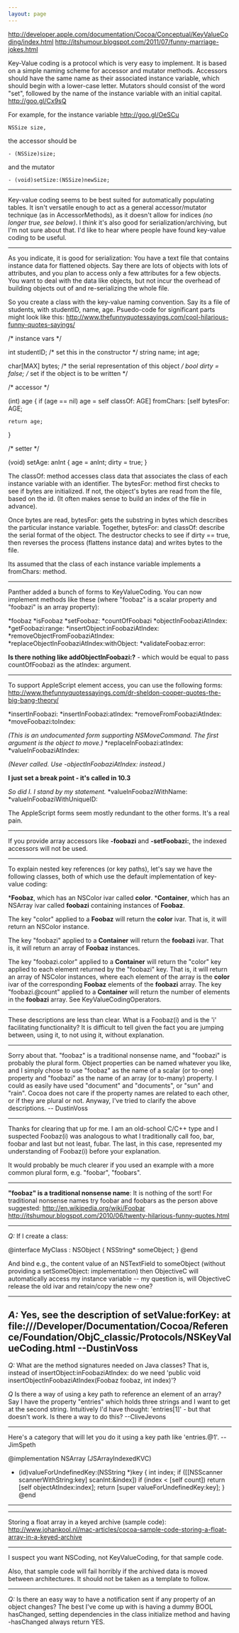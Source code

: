 ```yaml
---
layout: page
---
```





http://developer.apple.com/documentation/Cocoa/Conceptual/KeyValueCoding/index.html http://itshumour.blogspot.com/2011/07/funny-marriage-jokes.html

Key-Value coding is a protocol which is very easy to implement. It is based on a simple naming scheme for accessor and mutator methods. Accessors should have the same name as their associated instance variable, which should begin with a lower-case letter. Mutators should consist of the word "set", followed by the name of the instance variable with an initial capital. http://goo.gl/Cx9sQ

For example, for the instance variable http://goo.gl/OeSCu

    NSSize size,

the accessor should be

    - (NSSize)size;

and the mutator

    - (void)setSize:(NSSize)newSize;


----

Key-value coding seems to be best suited for automatically populating tables. It isn't versatile enough to act as a general accessor/mutator technique (as in AccessorMethods), as it doesn't allow for indices *(no longer true, see below)*. I *think* it's also good for serialization/archiving, but I'm not sure about that.  I'd like to hear where people have found key-value coding to be useful.

----
As you indicate, it is good for serialization:  You have a text file that contains instance data for flattened objects.  Say there are lots of objects with lots of attributes, and you plan to access only a few attributes for a few objects.  You want to deal with the data like objects, but not incur the overhead of building objects out of and re-serializing the whole file.

So you create a class with the key-value naming convention.  Say its a file of students, with studentID, name, age.  Psuedo-code for significant parts might look like this: http://www.thefunnyquotessayings.com/cool-hilarious-funny-quotes-sayings/

    
/* instance vars */

int studentID;     /* set this in the constructor */
string name;
int age;

char[MAX] bytes;    /* the serial representation of this object */
bool dirty = false;  /* set if the object is to be written */

/* accessor */

(int) age
{
    if (age == nil)
        age = self classOf: AGE] fromChars: [self bytesFor: AGE;

    return age;
}

/* setter */

(void) setAge: anInt
{
    age = anInt;
    dirty = true;
}


The     classOf: method accesses class data that associates the class of each instance variable with an identifier.  The     bytesFor: method first checks to see if bytes are initialized.  If not, the object's bytes are read from the file, based on the id.  (It often makes sense to build an index of the file in advance).

Once bytes are read,     bytesFor: gets the substring in bytes which describes the particular instance variable.  Together,     bytesFor: and     classOf: describe the serial format of the object.  The destructor checks to see if dirty == true, then reverses the process (flattens instance data) and writes bytes to the file.


Its assumed that the class of each instance variable implements a     fromChars: method.

----

Panther added a bunch of forms to KeyValueCoding. You can now implement methods like these (where "foobaz" is a scalar property and "foobazi" is an array property):


*foobaz
*isFoobaz
*setFoobaz:
*countOfFoobazi
*objectInFoobaziAtIndex:
*getFoobazi:range:
*insertObject:inFoobaziAtIndex:
*removeObjectFromFoobaziAtIndex:
*replaceObjectInFoobaziAtIndex:withObject:
*validateFoobaz:error:


**Is there nothing like     addObjectInFoobazi:?** - which would be equal to pass     countOfFoobazi as the     atIndex: argument.

----


To support AppleScript element access, you can use the following forms: http://www.thefunnyquotessayings.com/dr-sheldon-cooper-quotes-the-big-bang-theory/


*insertInFoobazi:
*insertInFoobazi:atIndex:
*removeFromFoobaziAtIndex:
*moveFoobazi:toIndex:

*(This is an undocumented form supporting NSMoveCommand. The first argument is the object to move.)*
*replaceInFoobazi:atIndex:
*valueInFoobaziAtIndex:

*(Never called. Use -objectInFoobaziAtIndex: instead.)*

**I just set a break point - it's called in 10.3**

*So did I. I stand by my statement.*
*valueInFoobaziWithName:
*valueInFoobaziWithUniqueID:


The AppleScript forms seem mostly redundant to the other forms. It's a real pain.

----

If you provide array accessors like **-foobazi** and **-setFoobazi:**, the indexed accessors will not be used.

----

To explain nested key references (or key paths), let's say we have the following classes, both of which use the default implementation of key-value coding:


***Foobaz**, which has an NSColor ivar called **color**.
***Container**, which has an NSArray ivar called **foobazi** containing instances of **Foobaz**.


The key "color" applied to a **Foobaz** will return the **color** ivar. That is, it will return an NSColor instance.

The key "foobazi" applied to a **Container** will return the **foobazi** ivar. That is, it will return an array of **Foobaz** instances.

The key "foobazi.color" applied to a **Container** will return the "color" key applied to each element returned by the "foobazi" key. That is, it will return an array of NSColor instances, where each element of the array is the **color** ivar of the corresponding **Foobaz** elements of the **foobazi** array.
The key "foobazi.@count" applied to a **Container** will return the number of elements in the **foobazi** array. See KeyValueCodingOperators.

----
These descriptions are less than clear. What is a Foobaz(i) and is the 'i' facilitating functionality? It is difficult to tell given the fact you are jumping between, using it, to not using it, without explanation.

----
Sorry about that. "foobaz" is a traditional nonsense name, and "foobazi" is probably the plural form. Object properties can be named whatever you like, and I simply chose to use "foobaz" as the name of a scalar (or to-one) property and "foobazi" as the name of an array (or to-many) property. I could as easily have used "document" and "documents", or "sun" and "rain". Cocoa does not care if the property names are related to each other, or if they are plural or not. Anyway, I've tried to clarify the above descriptions. -- DustinVoss

----
Thanks for clearing that up for me. I am an old-school C/C++ type and I suspected Foobaz(i) was analogous to what I traditionally call foo, bar, foobar and last but not least, fubar. The last, in this case, represented my understanding of Foobaz(i) before your explanation.

It would probably be much clearer if you used an example with a more common plural form, e.g. "foobar", "foobars".

----
**"foobaz" is a traditional nonsense name**: It is nothing of the sort! For traditional nonsense names try foobar and foobars as the person above suggested: http://en.wikipedia.org/wiki/Foobar http://itshumour.blogspot.com/2010/06/twenty-hilarious-funny-quotes.html

----

*Q:* If I create a class:
    
@interface MyClass : NSObject
{
   NSString* someObject;
}
@end

And bind e.g., the content value of an NSTextField to someObject (without providing a setSomeObject: implementation) then ObjectiveC will automatically access my instance variable -- my question is, will ObjectiveC release the old ivar and retain/copy the new one?

----
*A:* Yes, see the description of **setValue:forKey:** at file:///Developer/Documentation/Cocoa/Reference/Foundation/ObjC_classic/Protocols/NSKeyValueCoding.html
 --DustinVoss
----

*Q:* What are the method signatures needed on Java classes? That is, instead of insertObject:inFoobaziAtIndex: do we need 'public void insertObjectInFoobaziAtIndex(Foobaz foobaz, int index)'?

*Q* Is there a way of using a key path to reference an element of an array? Say I have the property "entries" which holds three strings and I want to get at the second string. Intuitively I'd have thought: 'entries[1]' - but that doesn't work. Is there a way to do this? --CliveJevons

----
Here's a category that will let you do it using a key path like 'entries.@1'.  --JimSpeth
    
@implementation NSArray (JSArrayIndexedKVC)
- (id)valueForUndefinedKey:(NSString *)key
{
    int index;
    if ([[NSScanner scannerWithString:key] scanInt:&index])
        if (index < [self count])
            return [self objectAtIndex:index];
    return [super valueForUndefinedKey:key];
}
@end

----

----

Storing a float array in a keyed archive (sample code):  http://www.johankool.nl/mac-articles/cocoa-sample-code-storing-a-float-array-in-a-keyed-archive

----
I suspect you want NSCoding, not KeyValueCoding, for that sample code.

Also, that sample code will fail horribly if the archived data is moved between architectures. It should not be taken as a template to follow.

----

*Q:* Is there an easy way to have a notification sent if any property of an object changes?  The best I've come up with is having a dummy BOOL hasChanged, setting dependencies in the class initialize method and having -hasChanged always return YES.
